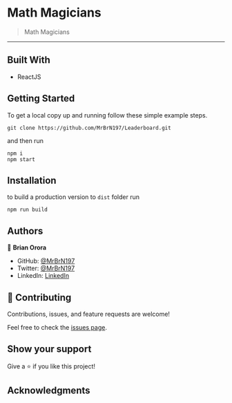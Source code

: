 # Math Magicians

> Math Magicians

---

## Built With

- ReactJS

## Getting Started

To get a local copy up and running follow these simple example steps.

```
git clone https://github.com/MrBrN197/Leaderboard.git
```

and then run

```
npm i
npm start
```

## Installation

to build a production version to `dist` folder run

```
npm run build
```

## Authors

👤 **Brian Orora**

- GitHub: [@MrBrN197](https://github.com/MrBrN197)
- Twitter: [@MrBrN197](https://twitter.com/MrBrN197)
- LinkedIn: [LinkedIn](https://www.linkedin.com/in/brian-orora-2b7883a7/)

## 🤝 Contributing

Contributions, issues, and feature requests are welcome!

Feel free to check the [issues page](../../issues/).

## Show your support

Give a ⭐️ if you like this project!

## Acknowledgments
